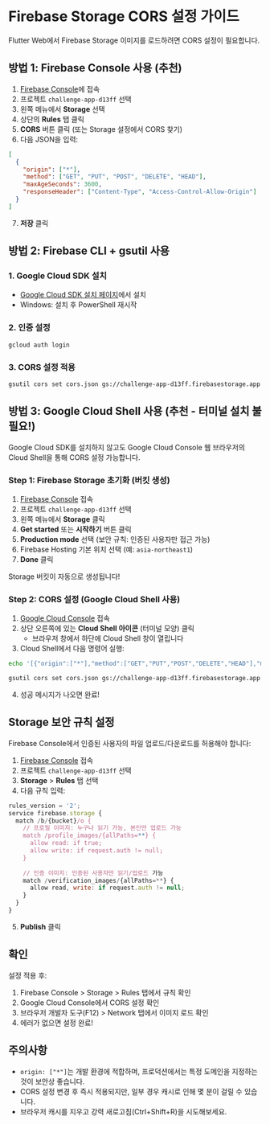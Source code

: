 # Firebase Storage CORS 설정 가이드

Flutter Web에서 Firebase Storage 이미지를 로드하려면 CORS 설정이 필요합니다.

## 방법 1: Firebase Console 사용 (추천)

1. [Firebase Console](https://console.firebase.google.com/)에 접속
2. 프로젝트 `challenge-app-d13ff` 선택
3. 왼쪽 메뉴에서 **Storage** 선택
4. 상단의 **Rules** 탭 클릭
5. **CORS** 버튼 클릭 (또는 Storage 설정에서 CORS 찾기)
6. 다음 JSON을 입력:

```json
[
  {
    "origin": ["*"],
    "method": ["GET", "PUT", "POST", "DELETE", "HEAD"],
    "maxAgeSeconds": 3600,
    "responseHeader": ["Content-Type", "Access-Control-Allow-Origin"]
  }
]
```

7. **저장** 클릭

## 방법 2: Firebase CLI + gsutil 사용

### 1. Google Cloud SDK 설치
- [Google Cloud SDK 설치 페이지](https://cloud.google.com/sdk/docs/install)에서 설치
- Windows: 설치 후 PowerShell 재시작

### 2. 인증 설정
```bash
gcloud auth login
```

### 3. CORS 설정 적용
```bash
gsutil cors set cors.json gs://challenge-app-d13ff.firebasestorage.app
```

## 방법 3: Google Cloud Shell 사용 (추천 - 터미널 설치 불필요!)

Google Cloud SDK를 설치하지 않고도 Google Cloud Console 웹 브라우저의 Cloud Shell을 통해 CORS 설정 가능합니다.

### Step 1: Firebase Storage 초기화 (버킷 생성)

1. [Firebase Console](https://console.firebase.google.com/) 접속
2. 프로젝트 `challenge-app-d13ff` 선택
3. 왼쪽 메뉴에서 **Storage** 클릭
4. **Get started** 또는 **시작하기** 버튼 클릭
5. **Production mode** 선택 (보안 규칙: 인증된 사용자만 접근 가능)
6. Firebase Hosting 기본 위치 선택 (예: `asia-northeast1`)
7. **Done** 클릭

Storage 버킷이 자동으로 생성됩니다!

### Step 2: CORS 설정 (Google Cloud Shell 사용)

1. [Google Cloud Console](https://console.cloud.google.com/) 접속
2. 상단 오른쪽에 있는 **Cloud Shell 아이콘** (터미널 모양) 클릭
   - 브라우저 창에서 하단에 Cloud Shell 창이 열립니다
3. Cloud Shell에서 다음 명령어 실행:

```bash
echo '[{"origin":["*"],"method":["GET","PUT","POST","DELETE","HEAD"],"maxAgeSeconds":3600,"responseHeader":["Content-Type","Access-Control-Allow-Origin"]}]' > cors.json

gsutil cors set cors.json gs://challenge-app-d13ff.firebasestorage.app
```

4. 성공 메시지가 나오면 완료!

## Storage 보안 규칙 설정

Firebase Console에서 인증된 사용자의 파일 업로드/다운로드를 허용해야 합니다:

1. [Firebase Console](https://console.firebase.google.com/) 접속
2. 프로젝트 `challenge-app-d13ff` 선택
3. **Storage** > **Rules** 탭 선택
4. 다음 규칙 입력:

```javascript
rules_version = '2';
service firebase.storage {
  match /b/{bucket}/o {
    // 프로필 이미지: 누구나 읽기 가능, 본인만 업로드 가능
    match /profile_images/{allPaths=**} {
      allow read: if true;
      allow write: if request.auth != null;
    }
    
    // 인증 이미지: 인증된 사용자만 읽기/업로드 가능
    match /verification_images/{allPaths=**} {
      allow read, write: if request.auth != null;
    }
  }
}
```

5. **Publish** 클릭

## 확인

설정 적용 후:
1. Firebase Console > Storage > Rules 탭에서 규칙 확인
2. Google Cloud Console에서 CORS 설정 확인
3. 브라우저 개발자 도구(F12) > Network 탭에서 이미지 로드 확인
4. 에러가 없으면 설정 완료!

## 주의사항

- `origin: ["*"]`는 개발 환경에 적합하며, 프로덕션에서는 특정 도메인을 지정하는 것이 보안상 좋습니다.
- CORS 설정 변경 후 즉시 적용되지만, 일부 경우 캐시로 인해 몇 분이 걸릴 수 있습니다.
- 브라우저 캐시를 지우고 강력 새로고침(Ctrl+Shift+R)을 시도해보세요.

